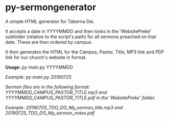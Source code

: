 # py-sermongenerator
A simple HTML generator for Taberna Dei. 

It accepts a date in YYYYMMDD and then looks in the 'WebsitePreke' subfolder (relative to the script's path) for all sermons preached on that date.
These are then ordered by campus. 

It then generates the HTML for the Campus, Pastor, Title, MP3 link and PDF link for our church's website in format.

<b>Usage:</b>
py main.py YYYYMMDD

<em>Example:</b>
py main.py 20190725


Sermon files are in the following format:<br>
YYYYMMDD_CAMPUS_PASTOR_TITLE.mp3 and YYYYMMDD_CAMPUS_PASTOR_TITLE.pdf in the 'WebsitePreke' folder.

Example:
20190725_TDO_DO_My_sermon_title.mp3 and 20190725_TDO_DO_My_sermon_notes.pdf


